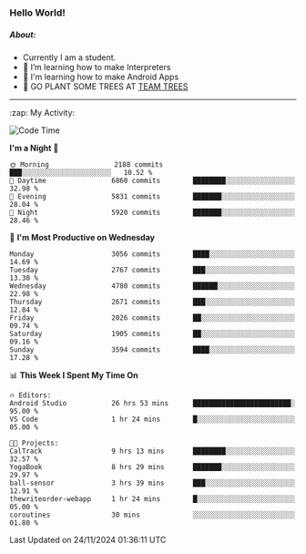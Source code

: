 ### Hello World!

##### About:
- Currently I am a student.
- 🌱 I’m learning how to make Interpreters
- 🌱 I'm learning how to make Android Apps
- 🌱 GO PLANT SOME TREES AT [TEAM TREES](https://teamtrees.org/)

---
  <summary>:zap: My Activity:</summary>
  
<!--START_SECTION:waka-->
![Code Time](http://img.shields.io/badge/Code%20Time-1%2C635%20hrs%2042%20mins-blue)

**I'm a Night 🦉** 

```text
🌞 Morning                2188 commits        ███░░░░░░░░░░░░░░░░░░░░░░   10.52 % 
🌆 Daytime                6860 commits        ████████░░░░░░░░░░░░░░░░░   32.98 % 
🌃 Evening                5831 commits        ███████░░░░░░░░░░░░░░░░░░   28.04 % 
🌙 Night                  5920 commits        ███████░░░░░░░░░░░░░░░░░░   28.46 % 
```
📅 **I'm Most Productive on Wednesday** 

```text
Monday                   3056 commits        ████░░░░░░░░░░░░░░░░░░░░░   14.69 % 
Tuesday                  2767 commits        ███░░░░░░░░░░░░░░░░░░░░░░   13.30 % 
Wednesday                4780 commits        ██████░░░░░░░░░░░░░░░░░░░   22.98 % 
Thursday                 2671 commits        ███░░░░░░░░░░░░░░░░░░░░░░   12.84 % 
Friday                   2026 commits        ██░░░░░░░░░░░░░░░░░░░░░░░   09.74 % 
Saturday                 1905 commits        ██░░░░░░░░░░░░░░░░░░░░░░░   09.16 % 
Sunday                   3594 commits        ████░░░░░░░░░░░░░░░░░░░░░   17.28 % 
```


📊 **This Week I Spent My Time On** 

```text
🔥 Editors: 
Android Studio           26 hrs 53 mins      ████████████████████████░   95.00 % 
VS Code                  1 hr 24 mins        █░░░░░░░░░░░░░░░░░░░░░░░░   05.00 % 

🐱‍💻 Projects: 
CalTrack                 9 hrs 13 mins       ████████░░░░░░░░░░░░░░░░░   32.57 % 
YogaBook                 8 hrs 29 mins       ███████░░░░░░░░░░░░░░░░░░   29.97 % 
ball-sensor              3 hrs 39 mins       ███░░░░░░░░░░░░░░░░░░░░░░   12.91 % 
thewriteorder-webapp     1 hr 24 mins        █░░░░░░░░░░░░░░░░░░░░░░░░   05.00 % 
coroutines               30 mins             ░░░░░░░░░░░░░░░░░░░░░░░░░   01.80 % 
```


 Last Updated on 24/11/2024 01:36:11 UTC
<!--END_SECTION:waka-->
